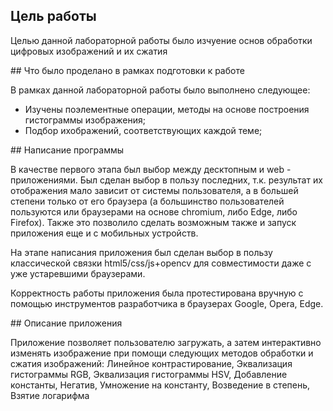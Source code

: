## Цель работы
<p>Целью данной лабораторной работы было изчуение основ обработки цифровых изображений и их сжатия</p>
## Что было проделано в рамках подготовки к работе
<p>В рамках данной лабораторной работы было выполнено следующее:</p>
<ul>
<li>Изучены поэлементные операции, методы на основе построения гистограммы изображения;</li>
<li>Подбор ихображений, соответствующих каждой теме;</li>
</ul>
## Написание программы
<p>В качестве первого этапа был выбор между десктопным и web - приложениями. Был сделан выбор в пользу последних, т.к. результат их отображения мало зависит от системы пользователя, а в большей степени только от его браузера (а большинство пользователей пользуются или браузерами на основе chromium, либо Edge, либо Firefox). Также это позволило сделать возможным также и запуск приложения еще и с мобильных устройств.</p>
<p>На этапе написания приложения был сделан выбор в пользу классической связки html5/css/js+opencv для совместимости даже с уже устаревшими браузерами.</p>
<p>Корректность работы приложения была протестирована вручную с помощью инструментов разработчика в браузерах Google, Opera, Edge.</p>
## Описание приложения
<p>Приложение позволяет пользователю загружать, а затем интерактивно изменять изображение при помощи следующих методов обработки и сжатия изображений: Линейное контрастирование, Эквализация гистограммы RGB, Эквализация гистограммы HSV, Добавление константы, Негатив, Умножение на константу, Возведение в степень, Взятие логарифма</p>
